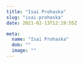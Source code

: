 ```yaml
---
title: "Isai Prohaska"
slug: "isai-prohaska"
date: 2021-02-13T12:19:55Z

meta:
  name: "Isai Prohaska"
  dob: ""
  image: ""
---
```


